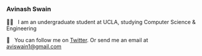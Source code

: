 ### Avinash Swain

👋🏻 &nbsp; I am an undergraduate student at UCLA, studying Computer Science & Engineering 

🐢 &nbsp; You can follow me on [Twitter](https://www.twitter.com/aviswain_). Or send me an email at [aviswain1@gmail.com](mailto:aviswain1@gmail.com)

